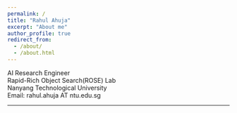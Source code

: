```yaml
---
permalink: /
title: "Rahul Ahuja"
excerpt: "About me"
author_profile: true
redirect_from:
  - /about/
  - /about.html
---
```


AI Research Engineer <br>
Rapid-Rich Object Search(ROSE) Lab <br>
Nanyang Technological University <br>
Email: rahul.ahuja AT ntu.edu.sg <br>


---
